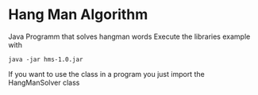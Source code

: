 # Hang Man Algorithm
Java Programm that solves hangman words
Execute the libraries example with 
```
java -jar hms-1.0.jar
```
If you want to use the class in a program you just import the HangManSolver class